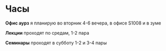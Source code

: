 # Часы

**Офис аурз** я планирую во вторник 4-6 вечера, в офисе S1008 и в зуме

**Лекции** проходят по средам, 1-2 пара

**Семинары** проходят в субботу 1-2 и 3-4 пары 


